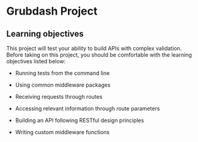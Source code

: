 # Grubdash Project

## Learning objectives
This project will test your ability to build APIs with complex validation. Before taking on this project, you should be comfortable with the learning objectives listed below:

- Running tests from the command line

- Using common middleware packages

- Receiving requests through routes

- Accessing relevant information through route parameters

- Building an API following RESTful design principles

- Writing custom middleware functions
